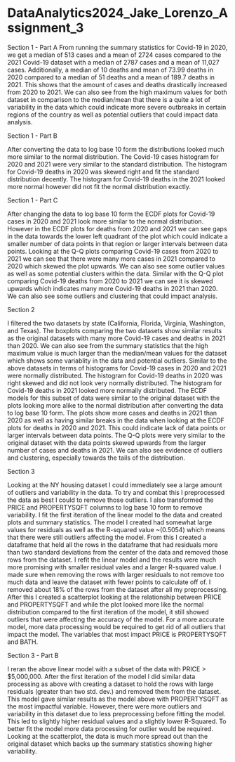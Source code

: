 # DataAnalytics2024_Jake_Lorenzo_Assignment_3

Section 1 - Part A
From running the summary statistics for Covid-19 in 2020, we get a median of 513 cases and a mean of 2724 cases compared to the 2021 Covid-19 dataset with a median of 2787 cases and a mean of 11,027 cases. Additionally, a median of 10 deaths and mean of 73.99 deaths in 2020 compared to a median of 51 deaths and a mean of 189.7 deaths in 2021. This shows that the amount of cases and deaths drastically increased from 2020 to 2021. We can also see from the high maximum values for both dataset in comparison to the median/mean that there is a quite a lot of variability in the data which could indicate more severe outbreaks in certain regions of the country as well as potential outliers that could impact data analysis.

Section 1 - Part B

After converting the data to log base 10 form the distributions looked much more similar to the normal distribution. The Covid-19 cases histogram for 2020 and 2021 were very similar to the standard distribution. The histogram for Covid-19 deaths in 2020 was skewed right and fit the standard distribution decently. The histogram for Covid-19 deaths in the 2021 looked more normal however did not fit the normal distribution exactly.

Section 1 - Part C

After changing the data to log base 10 form the ECDF plots for Covid-19 cases in 2020 and 2021 look more similar to the normal distribution. However in the ECDF plots for deaths from 2020 and 2021 we can see gaps in the data towards the lower left quadrant of the plot which could indicate a smaller number of data points in that region or larger intervals between data points. Looking at the Q-Q plots comparing Covid-19 cases from 2020 to 2021 we can see that there were many more cases in 2021 compared to 2020 which skewed the plot upwards. We can also see some outlier values as well as some potential clusters within the data. Similar with the Q-Q plot comparing Covid-19 deaths from 2020 to 2021 we can see it is skewed upwards which indicates many more Covid-19 deaths in 2021 than 2020. We can also see some outliers and clustering that could impact analysis.

Section 2

I filtered the two datasets by state (California, Florida, Virginia, Washington, and Texas). The boxplots comparing the two datasets show similar results as the original datasets with many more Covid-19 cases and deaths in 2021 than 2020. We can also see from the summary statistics that the high maximum value is much larger than the median/mean values for the dataset which shows some variablity in the data and potential outliers. Similar to the above datasets in terms of histograms for Covid-19 cases in 2020 and 2021 were normally distributed. The histogram for Covid-19 deaths in 2020 was right skewed and did not look very normally distributed. The histogram for Covid-19 deaths in 2021 looked more normally distributed. The ECDF models for this subset of data were similar to the original dataset with the plots looking more alike to the normal distribution after converting the data to log base 10 form. The plots show more cases and deaths in 2021 than 2020 as well as having similar breaks in the data when looking at the ECDF plots for deaths in 2020 and 2021. This could indicate lack of data points or larger intervals between data points. The Q-Q plots were very similar to the original dataset with the data points skewed upwards from the larger number of cases and deaths in 2021. We can also see evidence of outliers and clustering, especially towards the tails of the distribution.

Section 3

Looking at the NY housing dataset I could immediately see a large amount of outliers and variability in the data. To try and combat this I preprocessed the data as best I could to remove those outliers. I also transformed the PRICE and PROPERTYSQFT columns to log base 10 form to remove variability. I fit the first iteration of the linear model to the data and created plots and summary statistics. The model I created had somewhat large values for residuals as well as the R-squared value ~(0.5054) which means that there were still outliers affecting the model. From this I created a dataframe that held all the rows in the dataframe that had residuals more than two standard deviations from the center of the data and removed those rows from the dataset. I refit the linear model and the results were much more promising with smaller residual vales and a larger R-squared value. I made sure when removing the rows with larger residuals to not remove too much data and leave the dataset with fewer points to calculate off of. I removed about 18% of the rows from the dataset after all my preprocessing. After this I created a scatterplot looking at the relationship between PRICE and PROPERTYSQFT and while the plot looked more like the normal distribution compared to the first iteration of the model, it still showed outliers that were affecting the accuracy of the model. For a more accurate model, more data processing would be required to get rid of all outliers that impact the model. The variables that most impact PRICE is PROPERTYSQFT and BATH.

Section 3 - Part B

I reran the above linear model with a subset of the data with PRICE > $5,000,000. After the first iteration of the model I did similar data processing as above with creating a dataset to hold the rows with large residuals (greater than two std. dev.) and removed them from the dataset. This model gave similar results as the model above with PROPERTYSQFT as the most impactful variable. However, there were more outliers and variability in this dataset due to less preprocessing before fitting the model. This led to slightly higher residual values and a slightly lower R-Squared. To better fit the model more data processing for outlier would be required. Looking at the scatterplot, the data is much more spread out than the original dataset which backs up the summary statistics showing higher variability.


